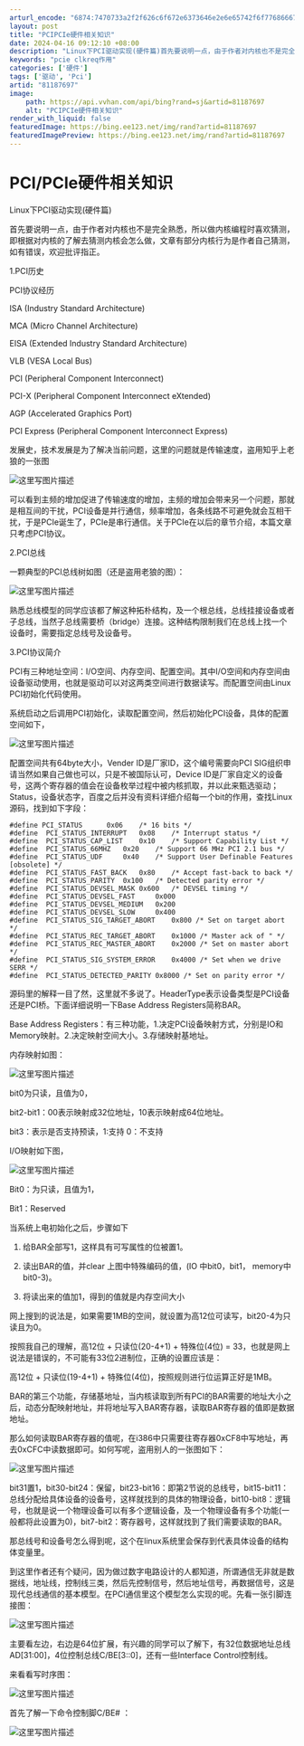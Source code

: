 ```yaml
---
arturl_encode: "6874:7470733a2f2f626c6f672e6373646e2e6e65742f6f77686667:2f61727469636c652f64657461696c732f3831313837363937"
layout: post
title: "PCIPCIe硬件相关知识"
date: 2024-04-16 09:12:10 +08:00
description: "Linux下PCI驱动实现(硬件篇)首先要说明一点，由于作者对内核也不是完全熟悉，所以做内核编程时喜"
keywords: "pcie clkreq作用"
categories: ['硬件']
tags: ['驱动', 'Pci']
artid: "81187697"
image:
    path: https://api.vvhan.com/api/bing?rand=sj&artid=81187697
    alt: "PCIPCIe硬件相关知识"
render_with_liquid: false
featuredImage: https://bing.ee123.net/img/rand?artid=81187697
featuredImagePreview: https://bing.ee123.net/img/rand?artid=81187697
---
```


# PCI/PCIe硬件相关知识

Linux下PCI驱动实现(硬件篇)

首先要说明一点，由于作者对内核也不是完全熟悉，所以做内核编程时喜欢猜测，即根据对内核的了解去猜测内核会怎么做，文章有部分内核行为是作者自己猜测，如有错误，欢迎批评指正。
  
1.PCI历史
  
PCI协议经历
  
ISA (Industry Standard Architecture)
  
MCA (Micro Channel Architecture)
  
EISA (Extended Industry Standard Architecture)
  
VLB (VESA Local Bus)
  
PCI (Peripheral Component Interconnect)
  
PCI-X (Peripheral Component Interconnect eXtended)
  
AGP (Accelerated Graphics Port)
  
PCI Express (Peripheral Component Interconnect Express)
  
发展史，技术发展是为了解决当前问题，这里的问题就是传输速度，盗用知乎上老狼的一张图
  
![这里写图片描述](https://i-blog.csdnimg.cn/blog_migrate/cb455a51be0a6d11909c054f7fe17daf.png)
  
可以看到主频的增加促进了传输速度的增加，主频的增加会带来另一个问题，那就是相互间的干扰，PCI设备是并行通信，频率增加，各条线路不可避免就会互相干扰，于是PCIe诞生了，PCIe是串行通信。关于PCIe在以后的章节介绍，本篇文章只考虑PCI协议。
  
2.PCI总线
  
一颗典型的PCI总线树如图（还是盗用老狼的图）：
  
![这里写图片描述](https://i-blog.csdnimg.cn/blog_migrate/46c097682129d7c2c9f62ee0b546c96c.png)
  
熟悉总线模型的同学应该都了解这种拓朴结构，及一个根总线，总线挂接设备或者子总线，当然子总线需要桥（bridge）连接。这种结构限制我们在总线上找一个设备时，需要指定总线号及设备号。
  
3.PCI协议简介
  
PCI有三种地址空间：I/O空间、内存空间、配置空间。其中I/O空间和内存空间由设备驱动使用，也就是驱动可以对这两类空间进行数据读写。而配置空间由Linux PCI初始化代码使用。
  
系统启动之后调用PCI初始化，读取配置空间，然后初始化PCI设备，具体的配置空间如下，
  
![这里写图片描述](https://i-blog.csdnimg.cn/blog_migrate/bd9de18d759dd416fbb7cd21d0602a47.png)
  
配置空间共有64byte大小，Vender ID是厂家ID，这个编号需要向PCI SIG组织申请当然如果自己做也可以，只是不被国际认可，Device ID是厂家自定义的设备号，这两个寄存器的值会在设备枚举过程中被内核抓取，并以此来甄选驱动；Status，设备状态字，百度之后并没有资料详细介绍每一个bit的作用，查找Linux源码，找到如下字段：

```
#define PCI_STATUS      0x06    /* 16 bits */
#define  PCI_STATUS_INTERRUPT   0x08    /* Interrupt status */
#define  PCI_STATUS_CAP_LIST    0x10    /* Support Capability List */
#define  PCI_STATUS_66MHZ   0x20    /* Support 66 MHz PCI 2.1 bus */
#define  PCI_STATUS_UDF     0x40    /* Support User Definable Features [obsolete] */
#define  PCI_STATUS_FAST_BACK   0x80    /* Accept fast-back to back */
#define  PCI_STATUS_PARITY  0x100   /* Detected parity error */
#define  PCI_STATUS_DEVSEL_MASK 0x600   /* DEVSEL timing */
#define  PCI_STATUS_DEVSEL_FAST     0x000
#define  PCI_STATUS_DEVSEL_MEDIUM   0x200
#define  PCI_STATUS_DEVSEL_SLOW     0x400
#define  PCI_STATUS_SIG_TARGET_ABORT    0x800 /* Set on target abort */
#define  PCI_STATUS_REC_TARGET_ABORT    0x1000 /* Master ack of " */
#define  PCI_STATUS_REC_MASTER_ABORT    0x2000 /* Set on master abort */
#define  PCI_STATUS_SIG_SYSTEM_ERROR    0x4000 /* Set when we drive SERR */
#define  PCI_STATUS_DETECTED_PARITY 0x8000 /* Set on parity error */

```

源码里的解释一目了然，这里就不多说了。HeaderType表示设备类型是PCI设备还是PCI桥。下面详细说明一下Base Address Registers简称BAR。
  
Base Address Registers：有三种功能，1.决定PCI设备映射方式，分别是IO和Memory映射。2.决定映射空间大小。3.存储映射基地址。
  
内存映射如图：
  
![这里写图片描述](https://i-blog.csdnimg.cn/blog_migrate/04b90a53b9fece7845492f4d6c76ffb4.png)
  
bit0为只读，且值为0，
  
bit2-bit1：00表示映射成32位地址，10表示映射成64位地址。
  
bit3：表示是否支持预读，1:支持 0：不支持
  
I/O映射如下图，
  
![这里写图片描述](https://i-blog.csdnimg.cn/blog_migrate/122f617f2f901cc97caca6a2ee220251.png)
  
Bit0：为只读，且值为1，
  
Bit1：Reserved
  
当系统上电初始化之后，步骤如下
  
1. 给BAR全部写1，这样具有可写属性的位被置1。
  
2. 读出BAR的值，并clear 上图中特殊编码的值，(IO 中bit0，bit1， memory中bit0-3)。
  
3. 将读出来的值加1，得到的值就是内存空间大小
  
网上搜到的说法是，如果需要1MB的空间，就设置为高12位可读写，bit20-4为只读且为0。
  
按照我自己的理解，高12位 + 只读位(20-4+1) + 特殊位(4位) = 33，也就是网上说法是错误的，不可能有33位2进制位，正确的设置应该是：
  
高12位 + 只读位(19-4+1) + 特殊位(4位)，按照规则进行位运算正好是1MB。
  
BAR的第三个功能，存储基地址，当内核读取到所有PCI的BAR需要的地址大小之后，动态分配映射地址，并将地址写入BAR寄存器，读取BAR寄存器的值即是数据地址。
  
那么如何读取BAR寄存器的值呢，在i386中只需要往寄存器0xCF8中写地址，再去0xCFC中读数据即可。如何写呢，盗用别人的一张图如下：
  
![这里写图片描述](https://i-blog.csdnimg.cn/blog_migrate/fe4c8e09c2f2ee4ec677fc4231bb70b0.png)

bit31置1，bit30-bit24：保留，bit23-bit16：即第2节说的总线号，bit15-bit11：总线分配给具体设备的设备号，这样就找到的具体的物理设备，bit10-bit8：逻辑号，也就是说一个物理设备可以有多个逻辑设备，及一个物理设备有多个功能(一般都将此设置为0)，bit7-bit2：寄存器号，这样就找到了我们需要读取的BAR。
  
那总线号和设备号怎么得到呢，这个在linux系统里会保存到代表具体设备的结构体变量里。
  
到这里作者还有个疑问，因为做过数字电路设计的人都知道，所谓通信无非就是数据线，地址线，控制线三类，然后先控制信号，然后地址信号，再数据信号，这是现代总线通信的基本模型。在PCI通信里这个模型怎么实现的呢。先看一张引脚连接图：
  
![这里写图片描述](https://i-blog.csdnimg.cn/blog_migrate/32716e161ef8cf5b289fb27283e96ca0.png)
  
主要看左边，右边是64位扩展，有兴趣的同学可以了解下，有32位数据地址总线AD[31:00]，4位控制总线C/BE[3::0]，还有一些Interface Control控制线。
  
来看看写时序图：
  
![这里写图片描述](https://i-blog.csdnimg.cn/blog_migrate/e62dfc3f332e1a7e6fe2857316df3cac.png)
  
首先了解一下命令控制脚C/BE# ：
  
![这里写图片描述](https://i-blog.csdnimg.cn/blog_migrate/c95b8495967cabb0a9b4cf122187d9d1.png)